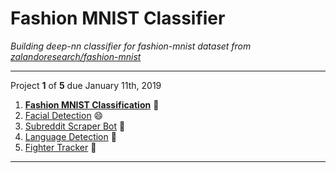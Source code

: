 # Fashion MNIST Classifier
*Building deep-nn classifier for fashion-mnist dataset from [zalandoresearch/fashion-mnist][fashion-mnist]*
***
Project **1** of **5** due January 11th, 2019
1. __[Fashion MNIST Classification][mnist-classifier]__ :shirt:
2. [Facial Detection][face-detect] :smile:
3. [Subreddit Scraper Bot][subreddit-scraper] :incoming_envelope:
4. [Language Detection][lang-detect] :page_with_curl:
5. [Fighter Tracker][fighter-tracker] :punch:

[fashion-mnist]: https://github.com/zalandoresearch/fashion-mnist
[mnist-classifier]: https://github.com/ChristopherSparling/mnist-classifier
[face-detect]: https://github.com/ChristopherSparling/face-detect
[subreddit-scraper]: https://github.com/ChristopherSparling/subreddit-scraper
[lang-detect]: https://github.com/ChristopherSparling/lang-detect
[fighter-tracker]: https://github.com/ChristopherSparling/fighter-tracker
***
